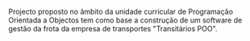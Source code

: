 Projecto proposto no âmbito da unidade curricular de Programação Orientada a Objectos tem como base a construção de um software de gestão da frota da empresa de transportes "Transitários POO".
